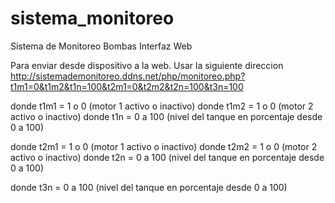 # sistema_monitoreo
Sistema de Monitoreo Bombas Interfaz Web

Para enviar desde dispositivo a la web.
Usar la siguiente direccion http://sistemademonitoreo.ddns.net/php/monitoreo.php?t1m1=0&t1m2&t1n=100&t2m1=0&t2m2&t2n=100&t3n=100

donde t1m1 = 1 o 0 (motor 1 activo o inactivo)
donde t1m2 = 1 o 0 (motor 2 activo o inactivo)
donde t1n = 0 a 100 (nivel del tanque en porcentaje desde 0 a 100)

donde t2m1 = 1 o 0 (motor 1 activo o inactivo)
donde t2m2 = 1 o 0 (motor 2 activo o inactivo)
donde t2n = 0 a 100 (nivel del tanque en porcentaje desde 0 a 100)

donde t3n = 0 a 100 (nivel del tanque en porcentaje desde 0 a 100)
